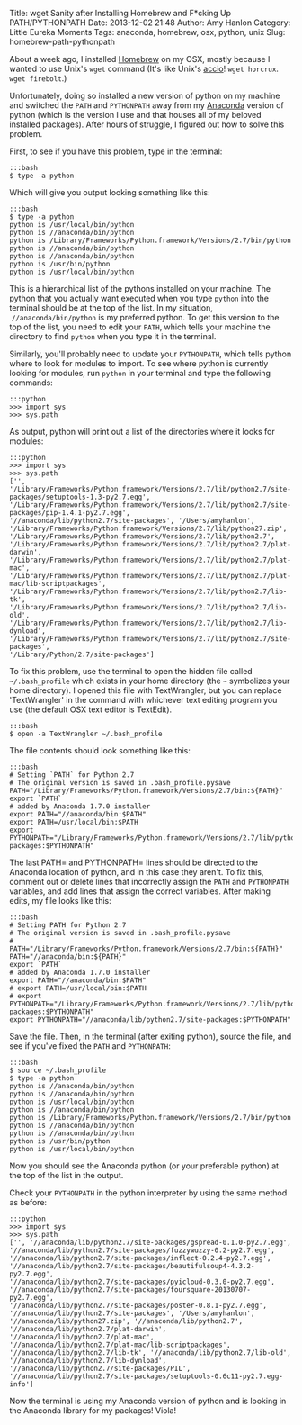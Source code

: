 Title: wget Sanity after Installing Homebrew and F*cking Up PATH/PYTHONPATH
Date: 2013-12-02 21:48
Author: Amy Hanlon
Category: Little Eureka Moments
Tags: anaconda, homebrew, osx, python, unix
Slug: homebrew-path-pythonpath

About a week ago, I installed [Homebrew] on my OSX, mostly because I wanted to use Unix's `wget` command (It's like Unix's [accio]! `wget horcrux`. `wget firebolt`.)

Unfortunately, doing so installed a new version of python on my machine and switched the `PATH` and `PYTHONPATH` away from my [Anaconda] version of python (which is the version I use and that houses all of my beloved installed packages). After hours of
struggle, I figured out how to solve this problem.

First, to see if you have this problem, type in the terminal:

	:::bash
	$ type -a python

Which will give you output looking something like this:

	:::bash
	$ type -a python  
	python is /usr/local/bin/python  
	python is //anaconda/bin/python  
	python is /Library/Frameworks/Python.framework/Versions/2.7/bin/python  
	python is //anaconda/bin/python  
	python is //anaconda/bin/python  
	python is /usr/bin/python  
	python is /usr/local/bin/python

This is a hierarchical list of the pythons installed on your machine.
The python that you actually want executed when you type `python` into
the terminal should be at the top of the list. In my situation,
 `//anaconda/bin/python` is my preferred python. To get this version to
the top of the list, you need to edit your `PATH`, which tells your
machine the directory to find `python` when you type it in the terminal.

Similarly, you'll probably need to update your `PYTHONPATH`, which tells
python where to look for modules to import. To see where python is
currently looking for modules, run `python` in your terminal and type the
following commands:

	:::python
	>>> import sys  
	>>> sys.path

As output, python will print out a list of the directories where it
looks for modules:

	:::python
	>>> import sys  
	>>> sys.path  
	['',
	'/Library/Frameworks/Python.framework/Versions/2.7/lib/python2.7/site-packages/setuptools-1.3-py2.7.egg',
	'/Library/Frameworks/Python.framework/Versions/2.7/lib/python2.7/site-packages/pip-1.4.1-py2.7.egg',
	'//anaconda/lib/python2.7/site-packages', '/Users/amyhanlon',
	'/Library/Frameworks/Python.framework/Versions/2.7/lib/python27.zip',
	'/Library/Frameworks/Python.framework/Versions/2.7/lib/python2.7',
	'/Library/Frameworks/Python.framework/Versions/2.7/lib/python2.7/plat-darwin',
	'/Library/Frameworks/Python.framework/Versions/2.7/lib/python2.7/plat-mac',
	'/Library/Frameworks/Python.framework/Versions/2.7/lib/python2.7/plat-mac/lib-scriptpackages',
	'/Library/Frameworks/Python.framework/Versions/2.7/lib/python2.7/lib-tk',
	'/Library/Frameworks/Python.framework/Versions/2.7/lib/python2.7/lib-old',
	'/Library/Frameworks/Python.framework/Versions/2.7/lib/python2.7/lib-dynload',
	'/Library/Frameworks/Python.framework/Versions/2.7/lib/python2.7/site-packages',
	'/Library/Python/2.7/site-packages']

To fix this problem, use the terminal to open the hidden file called
`~/.bash_profile` which exists in your home directory (the `~` symbolizes your home directory). I opened
this file with TextWrangler, but you can replace 'TextWrangler' in the
command with whichever text editing program you use (the default OSX
text editor is TextEdit).

	:::bash
	$ open -a TextWrangler ~/.bash_profile

The file contents should look something like this:

	:::bash
	# Setting `PATH` for Python 2.7  
	# The original version is saved in .bash_profile.pysave  
	PATH="/Library/Frameworks/Python.framework/Versions/2.7/bin:${PATH}"  
	export `PATH`  
	# added by Anaconda 1.7.0 installer  
	export PATH="//anaconda/bin:$PATH"  
	export PATH=/usr/local/bin:$PATH  
	export PYTHONPATH="/Library/Frameworks/Python.framework/Versions/2.7/lib/python2.7/site-packages:$PYTHONPATH"

The last PATH= and PYTHONPATH= lines should be directed to the Anaconda
location of python, and in this case they aren't. To fix this, comment
out or delete lines that incorrectly assign the `PATH` and `PYTHONPATH` variables, and
add lines that assign the correct variables. After making edits, my file looks like this:

	:::bash
	# Setting PATH for Python 2.7  
	# The original version is saved in .bash_profile.pysave  
	#
	PATH="/Library/Frameworks/Python.framework/Versions/2.7/bin:${PATH}"  
	PATH="//anaconda/bin:${PATH}"  
	export `PATH`  
	# added by Anaconda 1.7.0 installer  
	export PATH="//anaconda/bin:$PATH"  
	# export PATH=/usr/local/bin:$PATH  
	# export
	PYTHONPATH="/Library/Frameworks/Python.framework/Versions/2.7/lib/python2.7/site-packages:$PYTHONPATH"  
	export PYTHONPATH="//anaconda/lib/python2.7/site-packages:$PYTHONPATH"

Save the file. Then, in the terminal (after exiting python), source the
file, and see if you've fixed the `PATH` and `PYTHONPATH`:

	:::bash
	$ source ~/.bash_profile  
	$ type -a python
	python is //anaconda/bin/python  
	python is //anaconda/bin/python  
	python is /usr/local/bin/python  
	python is //anaconda/bin/python  
	python is /Library/Frameworks/Python.framework/Versions/2.7/bin/python  
	python is //anaconda/bin/python  
	python is //anaconda/bin/python  
	python is /usr/bin/python  
	python is /usr/local/bin/python

Now you should see the Anaconda python (or your preferable python) at
the top of the list in the output.


Check your `PYTHONPATH` in the python interpreter by using the same method as before:

	:::python
	>>> import sys  
	>>> sys.path  
	['', '//anaconda/lib/python2.7/site-packages/gspread-0.1.0-py2.7.egg',
	'//anaconda/lib/python2.7/site-packages/fuzzywuzzy-0.2-py2.7.egg',
	'//anaconda/lib/python2.7/site-packages/inflect-0.2.4-py2.7.egg',
	'//anaconda/lib/python2.7/site-packages/beautifulsoup4-4.3.2-py2.7.egg',
	'//anaconda/lib/python2.7/site-packages/pyicloud-0.3.0-py2.7.egg',
	'//anaconda/lib/python2.7/site-packages/foursquare-20130707-py2.7.egg',
	'//anaconda/lib/python2.7/site-packages/poster-0.8.1-py2.7.egg',
	'//anaconda/lib/python2.7/site-packages', '/Users/amyhanlon',
	'//anaconda/lib/python27.zip', '//anaconda/lib/python2.7',
	'//anaconda/lib/python2.7/plat-darwin',
	'//anaconda/lib/python2.7/plat-mac',
	'//anaconda/lib/python2.7/plat-mac/lib-scriptpackages',
	'//anaconda/lib/python2.7/lib-tk', '//anaconda/lib/python2.7/lib-old',
	'//anaconda/lib/python2.7/lib-dynload',
	'//anaconda/lib/python2.7/site-packages/PIL',
	'//anaconda/lib/python2.7/site-packages/setuptools-0.6c11-py2.7.egg-info']

Now the terminal is using my Anaconda version of python and is looking
in the Anaconda library for my packages! Viola!

  [Homebrew]: http://brew.sh/
  [accio]: http://en.wikipedia.org/wiki/List_of_spells_in_Harry_Potter
  [Anaconda]: https://store.continuum.io/cshop/anaconda/

